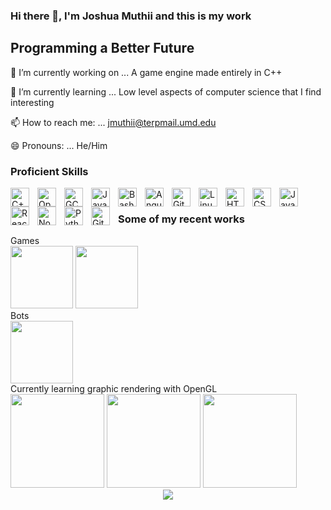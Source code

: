 
### Hi there 👋, I'm Joshua Muthii and this is my work


**Programming a Better Future** 
--

 🔭 I’m currently working on ... A game engine made entirely in C++
 
🌱 I’m currently learning ...  Low level aspects of computer science that I find interesting 

📫 How to reach me: ... jmuthii@terpmail.umd.edu

😄 Pronouns: ... He/Him

### Proficient Skills

<img align="left" alt="C++" width="30px" style="padding-right:10px;" src="https://cdn.jsdelivr.net/gh/devicons/devicon/icons/cplusplus/cplusplus-original.svg" />
<img align="left" alt="OpenGL" width="30px" style="padding-right:10px;" src="https://cdn.jsdelivr.net/gh/devicons/devicon/icons/opengl/opengl-original.svg" />
<img align="left" alt="GCC" width="30px" style="padding-right:10px;" src="https://cdn.jsdelivr.net/gh/devicons/devicon/icons/gcc/gcc-original.svg" />
<img align="left" alt="Java" width="30px" style="padding-right:10px;" src="https://cdn.jsdelivr.net/gh/devicons/devicon/icons/java/java-original.svg"/>

<img align="left" alt="Bash" width="30px" style="padding-right:10px;" src="https://cdn.jsdelivr.net/gh/devicons/devicon/icons/bash/bash-original.svg" />
<img align="left" alt="Angular" width="30px" style="padding-right:10px;" src="https://cdn.jsdelivr.net/gh/devicons/devicon/icons/angularjs/angularjs-plain.svg" />
<img align="left" alt="Git" width="30px" style="padding-right:10px;" src="https://cdn.jsdelivr.net/gh/devicons/devicon/icons/git/git-original.svg" />
<img align="left" alt="Linux" width="30px" style="padding-right:10px;" src="https://cdn.jsdelivr.net/gh/devicons/devicon/icons/linux/linux-original.svg" />
<img align="left" alt="HTML" width="30px" style="padding-right:10px;" src="https://cdn.jsdelivr.net/gh/devicons/devicon/icons/html5/html5-plain.svg" />
<img align="left" alt="CSS" width="30px" style="padding-right:10px;" src="https://cdn.jsdelivr.net/gh/devicons/devicon/icons/css3/css3-plain.svg" />
<img align="left" alt="JavaScript" width="30px" style="padding-right:10px;" src="https://cdn.jsdelivr.net/gh/devicons/devicon/icons/javascript/javascript-plain.svg" />
<img align="left" alt="React" width="30px" style="padding-right:10px;" src="https://cdn.jsdelivr.net/gh/devicons/devicon/icons/react/react-original.svg" />
<img align="left" alt="NodeJS" width="30px" style="padding-right:10px;" src="https://cdn.jsdelivr.net/gh/devicons/devicon/icons/nodejs/nodejs-original.svg" />
<img align="left" alt="Python" width="30px" style="padding-right:10px;" src="https://cdn.jsdelivr.net/gh/devicons/devicon/icons/python/python-plain.svg" />
<img align="left" alt="GitHub" width="30px" style="padding-right:10px;" src="https://cdn.jsdelivr.net/gh/devicons/devicon/icons/github/github-original.svg" />
<br />

### Some of my recent works

 <div>
   Games <br />
   <image  height="100px"  src="https://user-images.githubusercontent.com/93635097/241766238-71bcd95f-e090-4698-a5ef-fccc4f4809c6.png"/>
   <image  height="100px"  src="https://user-images.githubusercontent.com/93635097/241752624-a561603c-e0a5-4020-b935-8223de978650.png"/>


 </div>
 <div>
  Bots <br />
 <image height="100px"  src="https://github.com/Jkm036/Jkm036/assets/93635097/f4ecd895-41cc-4411-884e-3be1d966ffb3"/>
 </div>
 
 <div>
  Currently learning graphic rendering with OpenGL <br />
 <img src="https://github.com/Jkm036/Jkm036/assets/93635097/60cc1818-c95b-4167-989c-6ea8aeff6ecb" height = "150px"/>
 <img height="150px"  src="https://github.com/Jkm036/Jkm036/assets/93635097/c41949ab-dd9e-4078-8df3-7628c92390b0"/>
 
<img src="https://github.com/Jkm036/Jkm036/assets/93635097/6b879767-7b9f-46f0-9f10-2a402b8bdccc" height="150px">

 </div>
 
 
<div align="center"><img src="http://github-readme-streak-stats.herokuapp.com?user=Jkm036&theme=dark&background=000000"/></div>

